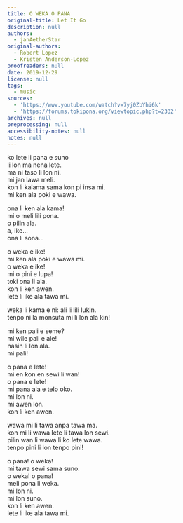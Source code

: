 ```yaml
---
title: O WEKA O PANA
original-title: Let It Go
description: null
authors:
  - janAetherStar
original-authors:
  - Robert Lopez
  - Kristen Anderson-Lopez
proofreaders: null
date: 2019-12-29
license: null
tags:
  - music
sources:
  - 'https://www.youtube.com/watch?v=7yj0ZbYhi6k'
  - 'https://forums.tokipona.org/viewtopic.php?t=2332'
archives: null
preprocessing: null
accessibility-notes: null
notes: null
---
```

ko lete li pana e suno <!-- (The snow emits light) -->  
li lon ma nena lete. <!-- (on the cold mountain.) -->  
ma ni taso li lon ni. <!-- (Here, only the land exists.) -->  
mi jan lawa meli. <!-- (I am the queen.) -->  
kon li kalama sama kon pi insa mi. <!-- (The air makes noise like the spirit inside me.) -->  
mi ken ala poki e wawa. <!-- (I cannot contain the power.) -->

ona li ken ala kama! <!-- (They cannot come!) -->  
mi o meli lili pona. <!-- (I'ma be a good girl.) -->  
o pilin ala. <!-- (Don't feel.) -->  
a, ike... <!-- (Ah, bad...) -->  
ona li sona... <!-- (They know...) -->

o weka e ike! <!-- (Get rid of the bad!) -->  
mi ken ala poki e wawa mi. <!-- (I cannot contain my power.) -->  
o weka e ike! <!-- (Get rid of the bad!) -->  
mi o pini e lupa! <!-- (I'ma close the door!) -->  
toki ona li ala. <!-- (Their words are nothing.) -->  
kon li ken awen. <!-- (The air can go on.) -->  
lete li ike ala tawa mi. <!-- (The cold doesn't bother me.) -->

weka li kama e ni: ali li lili lukin. <!-- (The distance makes everything look small.) -->  
tenpo ni la monsuta mi li lon ala kin! <!-- (Now my fear doesn't exist at all!) -->

mi ken pali e seme? <!-- (What can I make?) -->  
mi wile pali e ale! <!-- (I want to make everything!) -->  
nasin li lon ala. <!-- (Rules don't exist.) -->  
mi pali! <!-- (I make!) -->

o pana e lete! <!-- (Emit the cold!) -->  
mi en kon en sewi li wan! <!-- (I and the air and the sky are united!) -->  
o pana e lete! <!-- (Emit the cold!) -->  
mi pana ala e telo oko. <!-- (I don't emit tears.) -->  
mi lon ni. <!-- (I am here.) -->  
mi awen lon. <!-- (I stay here.) -->  
kon li ken awen. <!-- (The air can go on.) -->

wawa mi li tawa anpa tawa ma. <!-- (My power goes down to the ground.) -->  
kon mi li wawa lete li tawa lon sewi. <!-- (My spirit is cold power and goes to the sky.) -->  
pilin wan li wawa li ko lete wawa. <!-- (One thought is powerful, is the powerful snow.) -->  
tenpo pini li lon tenpo pini! <!-- (The past is in the past!) -->

o pana! o weka! <!-- (Emit! Rid!) -->  
mi tawa sewi sama suno. <!-- (I rise like the sun.) -->  
o weka! o pana! <!-- (Rid! Emit!) -->  
meli pona li weka. <!-- (The good girl is gone.) -->  
mi lon ni. <!-- (I am here.) -->  
mi lon suno. <!-- (I am in the light.) -->  
kon li ken awen. <!-- (The air can go on.) -->  
lete li ike ala tawa mi. <!-- (The cold doesn't bother me.) -->